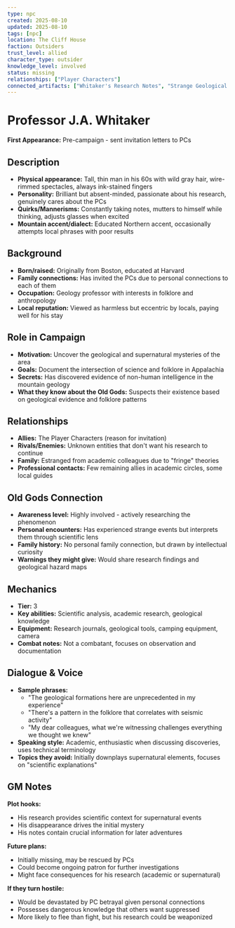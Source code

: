 ```yaml
---
type: npc
created: 2025-08-10
updated: 2025-08-10
tags: [npc]
location: The Cliff House
faction: Outsiders
trust_level: allied
character_type: outsider
knowledge_level: involved
status: missing
relationships: ["Player Characters"]
connected_artifacts: ["Whitaker's Research Notes", "Strange Geological Samples"]
---
```


# Professor J.A. Whitaker

**First Appearance:** Pre-campaign - sent invitation letters to PCs

## Description
- **Physical appearance:** Tall, thin man in his 60s with wild gray hair, wire-rimmed spectacles, always ink-stained fingers
- **Personality:** Brilliant but absent-minded, passionate about his research, genuinely cares about the PCs
- **Quirks/Mannerisms:** Constantly taking notes, mutters to himself while thinking, adjusts glasses when excited
- **Mountain accent/dialect:** Educated Northern accent, occasionally attempts local phrases with poor results

## Background
- **Born/raised:** Originally from Boston, educated at Harvard
- **Family connections:** Has invited the PCs due to personal connections to each of them
- **Occupation:** Geology professor with interests in folklore and anthropology
- **Local reputation:** Viewed as harmless but eccentric by locals, paying well for his stay

## Role in Campaign
- **Motivation:** Uncover the geological and supernatural mysteries of the area
- **Goals:** Document the intersection of science and folklore in Appalachia
- **Secrets:** Has discovered evidence of non-human intelligence in the mountain geology
- **What they know about the Old Gods:** Suspects their existence based on geological evidence and folklore patterns

## Relationships
- **Allies:** The Player Characters (reason for invitation)
- **Rivals/Enemies:** Unknown entities that don't want his research to continue
- **Family:** Estranged from academic colleagues due to "fringe" theories
- **Professional contacts:** Few remaining allies in academic circles, some local guides

## Old Gods Connection
- **Awareness level:** Highly involved - actively researching the phenomenon
- **Personal encounters:** Has experienced strange events but interprets them through scientific lens
- **Family history:** No personal family connection, but drawn by intellectual curiosity
- **Warnings they might give:** Would share research findings and geological hazard maps

## Mechanics
- **Tier:** 3
- **Key abilities:** Scientific analysis, academic research, geological knowledge
- **Equipment:** Research journals, geological tools, camping equipment, camera
- **Combat notes:** Not a combatant, focuses on observation and documentation

## Dialogue & Voice
- **Sample phrases:**
  - "The geological formations here are unprecedented in my experience"
  - "There's a pattern in the folklore that correlates with seismic activity"
  - "My dear colleagues, what we're witnessing challenges everything we thought we knew"
- **Speaking style:** Academic, enthusiastic when discussing discoveries, uses technical terminology
- **Topics they avoid:** Initially downplays supernatural elements, focuses on "scientific explanations"

## GM Notes
**Plot hooks:**
- His research provides scientific context for supernatural events
- His disappearance drives the initial mystery
- His notes contain crucial information for later adventures

**Future plans:**
- Initially missing, may be rescued by PCs
- Could become ongoing patron for further investigations
- Might face consequences for his research (academic or supernatural)

**If they turn hostile:**
- Would be devastated by PC betrayal given personal connections
- Possesses dangerous knowledge that others want suppressed
- More likely to flee than fight, but his research could be weaponized